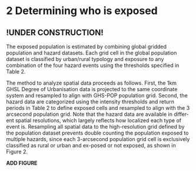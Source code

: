 # 2 Determining who is exposed

## !UNDER CONSTRUCTION!


The exposed population is estimated by combining global gridded population and hazard datasets. Each grid cell in the global population dataset is classified by urban/rural typology and exposure to any combination of the four hazard events using the thresholds specified in Table 2. 

The method to analyze spatial data proceeds as follows. First, the 1km GHSL Degree of Urbanisation data is projected to the same coordinate system and resampled to align with GHS-POP population grid. Second, the hazard data are categorized using the intensity thresholds and return periods in Table 2 to define exposed cells and resampled to align with the 3 arcsecond population grid. Note that the hazard data are available in differ-ent spatial resolutions, which largely reflects how localized each type of event is. Resampling all spatial data to the high-resolution grid defined by the population dataset prevents double counting the population exposed to multiple hazards, since each 3-arcsecond population grid cell is exclusively classified as rural or urban and ex-posed or not exposed, as shown in Figure 2.

**ADD FIGURE**

